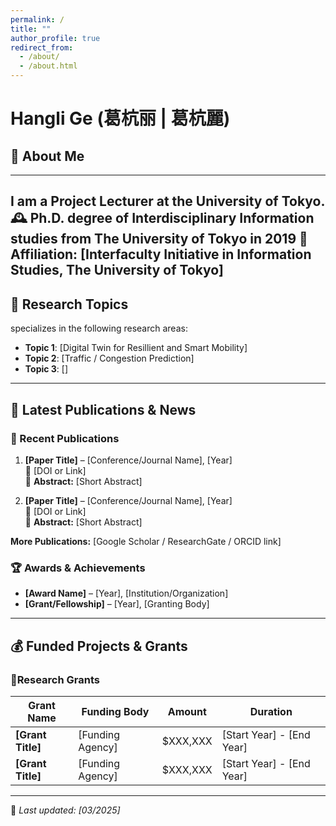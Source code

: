 ```yaml
---
permalink: /
title: ""
author_profile: true
redirect_from: 
  - /about/
  - /about.html
---
```


# Hangli Ge (葛杭丽 | 葛杭麗)
<!-- Research Topics
------
Academic Affiliations
------
News
------
# (Example: editing a markdown file for a talk !-->
<!-- ![Editing a markdown file for a talk](/images/editing-talk.png))! 
Research Fund
------
-->

## 👤 About Me
------
I am a Project Lecturer at the University of Tokyo. 
🕰️ Ph.D. degree of Interdisciplinary Information studies from The University of Tokyo in 2019
📍 **Affiliation:** [Interfaculty Initiative in Information Studies, The University of Tokyo]
---

## 🔬 Research Topics
 specializes in the following research areas:
- **Topic 1**: [Digital Twin for Resillient and Smart Mobility]
- **Topic 2**: [Traffic / Congestion Prediction]
- **Topic 3**: []
---

## 📰 Latest Publications & News
### 📄 Recent Publications
1. **[Paper Title]** – [Conference/Journal Name], [Year]  
   🔗 [DOI or Link]  
   📄 **Abstract:** [Short Abstract]

2. **[Paper Title]** – [Conference/Journal Name], [Year]  
   🔗 [DOI or Link]  
   📄 **Abstract:** [Short Abstract]

**More Publications:** [Google Scholar / ResearchGate / ORCID link]  

### 🏆 Awards & Achievements
- **[Award Name]** – [Year], [Institution/Organization]
- **[Grant/Fellowship]** – [Year], [Granting Body]
---

## 💰 Funded Projects & Grants
### 🔹Research Grants
| Grant Name | Funding Body | Amount | Duration |
|------------|--------------|----------|-------------|
| **[Grant Title]** | [Funding Agency] | $XXX,XXX | [Start Year] - [End Year] |
| **[Grant Title]** | [Funding Agency] | $XXX,XXX | [Start Year] - [End Year] |
---


🔹 _Last updated: [03/2025]_  



